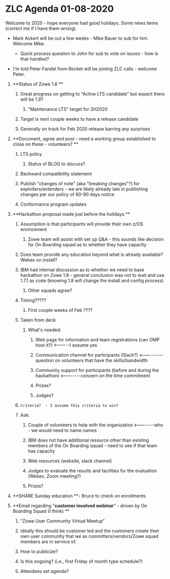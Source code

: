 # ZLC Agenda 01-08-2020
Welcome to 2020 - hope everyone had good holidays. Some news items (correct me if I have them wrong). 



* Mark Ackert will be out a few weeks - Mike Bauer to sub for him. Welcome Mike. 

   * Quick process question to John for sub to vote on issues - how is that handled? 

* I'm told Peter Fandel from Rocket will be joining ZLC calls - welcome Peter. 



1. **Status of Zowe 1.8 **

   1. Great progress on getting to "Active LTS candidate" but expect there will be 1.9? 

      1. "Maintenance LTS" target for 2H2020

   1. Target is next couple weeks to have a release candidate 

   1. Generally on track for Feb 2020 release barring any surprises 

1. **Document, agree and post - need a working group established to close on these - volunteers? **

      1. LTS policy

         1. Status of BLOG to discuss? 

      1. Backward compatibility statement 

      1. Publish "changes of note" (aka "breaking changes"?) for exploiters/extenders - we are likely already late in publishing changes per our policy of 60-90 days notice 

      1. Conformance program updates 

1. **Hackathon proposal made just before the holidays **

   1. Assumption is that participants will provide their own z/OS environment 

      1. Zowe team will assist with set up Q&A - this sounds like decision for On Boarding squad as to whether they have capacity

   1. Does team provide any education beyond what is already available? Webex on install? 

   1. IBM had internal discussion as to whether we need to base hackathon on Zowe 1.8 - general conclusion was not to wait and use 1.7.1 as code (knowing 1.8 will change the install and config process) 

      1. Other squads agree? 

   1. Timing????? 

      1. First couple weeks of Feb ???? 

   1. Taken from deck 

      1. What's needed: 

         1. Web page for information and team registrations (can OMP host it?) <-----I assume yes

         1. Communication channel for participants (Slack?) <---------question on volunteers that have the skills/bandwidth 

         1. Community support for participants (before and during the hackathon) <-------concern on the time commitment 

         1. Prizes?

         1. Judges?

   1.     Criteria?  - I assume this criteria to win? 

   1. Ask: 

      1.  Couple of volunteers to help with the organization <-------who - we would need to name names  

         1. IBM does not have additional resource other than existing members of the On Boarding squad - need to see if that team has capacity 

      1. Web resources (website, slack channel)

      1. Judges to evaluate the results and facilities for the evaluation (Webex, Zoom meeting?)

      1. Prizes? 

1. **SHARE Sunday education **- Bruce to check on enrollments 

1. **Email regarding "****customer involved webinar****" - driven by On Boarding Squad (I think) **

   1. "Zowe User Community Virtual Meetup" 

   1. Ideally this should be customer led and the customers create their own user community that we as committers/vendors/Zowe squad members are in service of. 

   1. How to publicize? 

   1. Is this ongoing? (i.e., first Friday of month type schedule?) 

   1. Attendees set agenda? 



